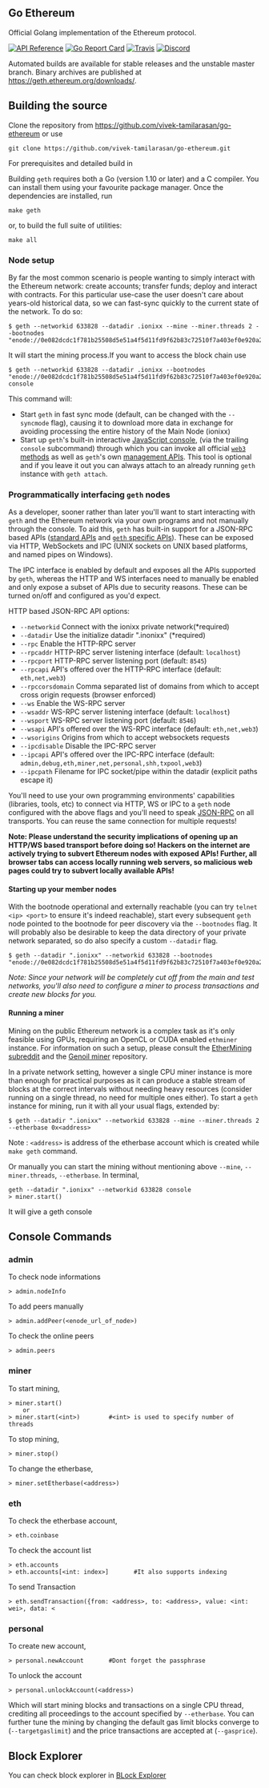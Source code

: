 ## Go Ethereum

Official Golang implementation of the Ethereum protocol.

[![API Reference](
https://camo.githubusercontent.com/915b7be44ada53c290eb157634330494ebe3e30a/68747470733a2f2f676f646f632e6f72672f6769746875622e636f6d2f676f6c616e672f6764646f3f7374617475732e737667
)](https://godoc.org/github.com/ethereum/go-ethereum)
[![Go Report Card](https://goreportcard.com/badge/github.com/ethereum/go-ethereum)](https://goreportcard.com/report/github.com/ethereum/go-ethereum)
[![Travis](https://travis-ci.org/ethereum/go-ethereum.svg?branch=master)](https://travis-ci.org/ethereum/go-ethereum)
[![Discord](https://img.shields.io/badge/discord-join%20chat-blue.svg)](https://discord.gg/nthXNEv)

Automated builds are available for stable releases and the unstable master branch. Binary
archives are published at https://geth.ethereum.org/downloads/.

## Building the source
Clone the repository from https://github.com/vivek-tamilarasan/go-ethereum or use
```shell
git clone https://github.com/vivek-tamilarasan/go-ethereum.git
```
For prerequisites and detailed build in

Building `geth` requires both a Go (version 1.10 or later) and a C compiler. You can install
them using your favourite package manager. Once the dependencies are installed, run

```shell
make geth
```

or, to build the full suite of utilities:

```shell
make all
```
### Node setup

By far the most common scenario is people wanting to simply interact with the Ethereum
network: create accounts; transfer funds; deploy and interact with contracts. For this
particular use-case the user doesn't care about years-old historical data, so we can
fast-sync quickly to the current state of the network. To do so:

```shell
$ geth --networkid 633828 --datadir .ionixx --mine --miner.threads 2 --bootnodes "enode://0e082dcdc1f781b25508d5e51a4f5d11fd9f62b83c72510f7a403ef0e920a2dd7c1048579b35673b6e4e60d5a242947ca442de3f228b7c9837dc52d58745783d@34.231.117.156:64246"
```
It will start the mining process.If you want to access the block chain use
```shell
$ geth --networkid 633828 --datadir .ionixx --bootnodes "enode://0e082dcdc1f781b25508d5e51a4f5d11fd9f62b83c72510f7a403ef0e920a2dd7c1048579b35673b6e4e60d5a242947ca442de3f228b7c9837dc52d58745783d@34.231.117.156:64246" console
```

This command will:
 * Start `geth` in fast sync mode (default, can be changed with the `--syncmode` flag),
   causing it to download more data in exchange for avoiding processing the entire history
   of the Main Node (ionixx)
 * Start up `geth`'s built-in interactive [JavaScript console](https://github.com/ethereum/go-ethereum/wiki/JavaScript-Console),
   (via the trailing `console` subcommand) through which you can invoke all official [`web3` methods](https://github.com/ethereum/wiki/wiki/JavaScript-API)
   as well as `geth`'s own [management APIs](https://github.com/ethereum/go-ethereum/wiki/Management-APIs).
   This tool is optional and if you leave it out you can always attach to an already running
   `geth` instance with `geth attach`.

### Programmatically interfacing `geth` nodes

As a developer, sooner rather than later you'll want to start interacting with `geth` and the
Ethereum network via your own programs and not manually through the console. To aid
this, `geth` has built-in support for a JSON-RPC based APIs ([standard APIs](https://github.com/ethereum/wiki/wiki/JSON-RPC)
and [`geth` specific APIs](https://github.com/ethereum/go-ethereum/wiki/Management-APIs)).
These can be exposed via HTTP, WebSockets and IPC (UNIX sockets on UNIX based
platforms, and named pipes on Windows).

The IPC interface is enabled by default and exposes all the APIs supported by `geth`,
whereas the HTTP and WS interfaces need to manually be enabled and only expose a
subset of APIs due to security reasons. These can be turned on/off and configured as
you'd expect.

HTTP based JSON-RPC API options:
  * `--networkid` Connect with the ionixx private network(*required)
  * `--datadir` Use the initialize datadir ".inonixx" (*required)
  * `--rpc` Enable the HTTP-RPC server
  * `--rpcaddr` HTTP-RPC server listening interface (default: `localhost`)
  * `--rpcport` HTTP-RPC server listening port (default: `8545`)
  * `--rpcapi` API's offered over the HTTP-RPC interface (default: `eth,net,web3`)
  * `--rpccorsdomain` Comma separated list of domains from which to accept cross origin requests (browser enforced)
  * `--ws` Enable the WS-RPC server
  * `--wsaddr` WS-RPC server listening interface (default: `localhost`)
  * `--wsport` WS-RPC server listening port (default: `8546`)
  * `--wsapi` API's offered over the WS-RPC interface (default: `eth,net,web3`)
  * `--wsorigins` Origins from which to accept websockets requests
  * `--ipcdisable` Disable the IPC-RPC server
  * `--ipcapi` API's offered over the IPC-RPC interface (default: `admin,debug,eth,miner,net,personal,shh,txpool,web3`)
  * `--ipcpath` Filename for IPC socket/pipe within the datadir (explicit paths escape it)

You'll need to use your own programming environments' capabilities (libraries, tools, etc) to
connect via HTTP, WS or IPC to a `geth` node configured with the above flags and you'll
need to speak [JSON-RPC](https://www.jsonrpc.org/specification) on all transports. You
can reuse the same connection for multiple requests!

**Note: Please understand the security implications of opening up an HTTP/WS based
transport before doing so! Hackers on the internet are actively trying to subvert
Ethereum nodes with exposed APIs! Further, all browser tabs can access locally
running web servers, so malicious web pages could try to subvert locally available
APIs!**

#### Starting up your member nodes

With the bootnode operational and externally reachable (you can try
`telnet <ip> <port>` to ensure it's indeed reachable), start every subsequent `geth`
node pointed to the bootnode for peer discovery via the `--bootnodes` flag. It will
probably also be desirable to keep the data directory of your private network separated, so
do also specify a custom `--datadir` flag.

```shell
$ geth --datadir ".ionixx" --networkid 633828 --bootnodes "enode://0e082dcdc1f781b25508d5e51a4f5d11fd9f62b83c72510f7a403ef0e920a2dd7c1048579b35673b6e4e60d5a242947ca442de3f228b7c9837dc52d58745783d@34.231.117.156:64246"
```

*Note: Since your network will be completely cut off from the main and test networks, you'll
also need to configure a miner to process transactions and create new blocks for you.*

#### Running a miner

Mining on the public Ethereum network is a complex task as it's only feasible using GPUs,
requiring an OpenCL or CUDA enabled `ethminer` instance. For information on such a
setup, please consult the [EtherMining subreddit](https://www.reddit.com/r/EtherMining/)
and the [Genoil miner](https://github.com/Genoil/cpp-ethereum) repository.

In a private network setting, however a single CPU miner instance is more than enough for
practical purposes as it can produce a stable stream of blocks at the correct intervals
without needing heavy resources (consider running on a single thread, no need for multiple
ones either). To start a `geth` instance for mining, run it with all your usual flags, extended
by:

```shell
$ geth --datadir ".ionixx" --networkid 633828 --mine --miner.threads 2 --etherbase 0x<address>
```
Note : `<address>` is address of the etherbase account which is created while `make geth` command.

Or manually you can start the mining without mentioning above `--mine`, `--miner.threads`, `--etherbase`.
In terminal, 
```shell
geth --datadir ".ionixx" --networkid 633828 console
> miner.start()
```
It will give a geth console

## Console Commands
### admin
To check node informations
```shell
> admin.nodeInfo
```
To add peers manually
```shell
> admin.addPeer(<enode_url_of_node>)
```
To check the online peers
```shell
> admin.peers
```
### miner
To start mining,
```shell
> miner.start()
    or 
> miner.start(<int>)        #<int> is used to specify number of threads
```
To stop mining,
```shell
> miner.stop()
```
To change the etherbase,
```shell
> miner.setEtherbase(<address>)
```
### eth
To check the etherbase account,
```shell
> eth.coinbase
```
To check the account list
```shell
> eth.accounts
> eth.accounts[<int: index>]       #It also supports indexing
```
To send Transaction
```shell
> eth.sendTransaction({from: <address>, to: <address>, value: <int: wei>, data: <
```

### personal
To create new account,
```shell
> personal.newAccount       #Dont forget the passphrase
```
To unlock the account
```shell
> personal.unlockAccount(<address>)
```

Which will start mining blocks and transactions on a single CPU thread, crediting all
proceedings to the account specified by `--etherbase`. You can further tune the mining
by changing the default gas limit blocks converge to (`--targetgaslimit`) and the price
transactions are accepted at (`--gasprice`).

## Block Explorer
You can check block explorer in [BLock Explorer](http://34.231.117.156:64226/#/)
